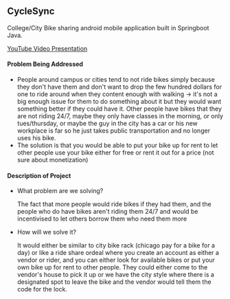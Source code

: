 ## CycleSync

College/City Bike sharing android mobile application built in Springboot Java.

[YouTube Video Presentation](https://www.youtube.com/watch?v=TvdBpxRHVbs&list=PL6BdlkdKLEB8J5pL2OWCXCARAfUM5MOA5&index=18)


#### Problem Being Addressed

- People around campus or cities tend to not ride bikes simply because they don't have them and don't want to drop the few hundred dollars for one to ride around when they content enough with walking -> it's not a big enough issue for them to do something about it but they would want something better if they could have it. Other people have bikes that they are not riding 24/7, maybe they only have classes in the morning, or only tues/thursday, or maybe the guy in the city has a car or his new workplace is far so he just takes public transportation and no longer uses his bike. 
- The solution is that you would be able to put your bike up for rent to let other people use your bike either for free or rent it out for a price (not sure about monetization) 

#### Description of Project
- What problem are we solving?

	The fact that more people would ride bikes if they had them, and the people who do have bikes aren't riding them 24/7 and would be incentivised to let others borrow them who need them more

- How will we solve it?

	It would either be similar to city bike rack (chicago pay for a bike for a day) or like a ride share ordeal where you create an account as either a vendor or rider, and you can either look for available bikes or put your own bike up for rent to other people. They could either come to the vendor's house to pick it up or we have the city style where there is a designated spot to leave the bike and the vendor would tell them the code for the lock.

